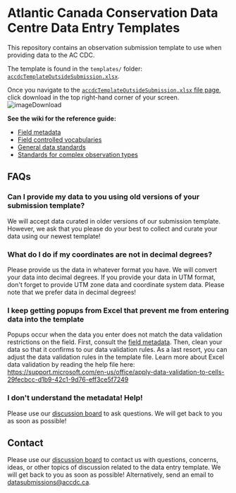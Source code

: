 # Atlantic Canada Conservation Data Centre Data Entry Templates

This repository contains an observation submission template to use when providing data to the AC CDC.

The template is found in the `templates/` folder: [`accdcTemplateOutsideSubmission.xlsx`](templates/accdcTemplateOutsideSubmission.xlsx).

Once you navigate to the [`accdcTemplateOutsideSubmission.xlsx` file page](templates/accdcTemplateOutsideSubmission.xlsx), click download in the top right-hand corner of your screen.
![imageDownload](https://github.com/atlanticcanadacdc/template/assets/16246446/3eac1efc-60e0-41ae-951d-2d3ab32f2a2c)


**See the wiki for the reference guide:**
* [Field metadata](../../wiki/Field-metadata)
* [Field controlled vocabularies](../../wiki/Field-controlled-vocabularies)
* [General data standards](../../wiki/General-data-standards)
* [Standards for complex observation types](../../wiki/Standards-for-complex-observation-types)


## FAQs

### Can I provide my data to you using old versions of your submission template?

We will accept data curated in older versions of our submission template. However, we ask that you please do your best to collect and curate your data using our newest template!

### What do I do if my coordinates are not in decimal degrees?

Please provide us the data in whatever format you have. We will convert your data into decimal degrees. If you provide your data in UTM format, don't forget to provide UTM zone data and coordinate system data. Please note that we prefer data in decimal degrees!

### I keep getting popups from Excel that prevent me from entering data into the template

Popups occur when the data you enter does not match the data validation restrictions on the field. First, consult the [field metadata](../../wiki/Field-metadata). Then, clean your data so that it confirms to our data validation rules. As a last resort, you can adjust the data validation rules in the template file. Learn more about Excel data validation by reading the help file here: https://support.microsoft.com/en-us/office/apply-data-validation-to-cells-29fecbcc-d1b9-42c1-9d76-eff3ce5f7249

### I don't understand the metadata! Help!

Please use our [discussion board](https://github.com/atlanticcanadacdc/template/discussions) to ask questions. We will get back to you as soon as possible!

## Contact

Please use our [discussion board](https://github.com/atlanticcanadacdc/template/discussions) to contact us with questions, concerns, ideas, or other topics of discussion related to the data entry template. We will get back to you as soon as possible! Alternatively, send an email to [datasubmissions@accdc.ca](mailto:datasubmissions@accdc.ca). 
